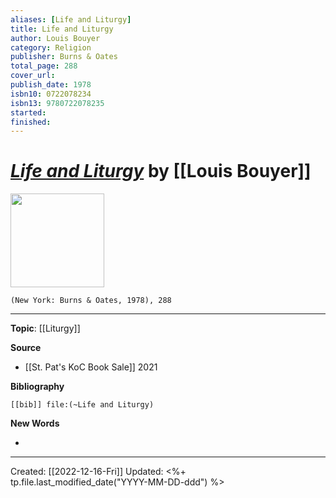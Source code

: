 ```yaml
---
aliases: [Life and Liturgy]
title: Life and Liturgy
author: Louis Bouyer
category: Religion
publisher: Burns & Oates
total_page: 288
cover_url: 
publish_date: 1978
isbn10: 0722078234
isbn13: 9780722078235
started: 
finished: 
---
```

# *[Life and Liturgy]()* by [[Louis Bouyer]]

<img src="" width=150>

`(New York: Burns & Oates, 1978), 288`

--- 
**Topic**: [[Liturgy]]

**Source**
- [[St. Pat's KoC Book Sale]] 2021


**Bibliography**

```query
[[bib]] file:(~Life and Liturgy)
```
 

**New Words**

- 

---
Created: [[2022-12-16-Fri]]
Updated: <%+ tp.file.last_modified_date("YYYY-MM-DD-ddd") %>

